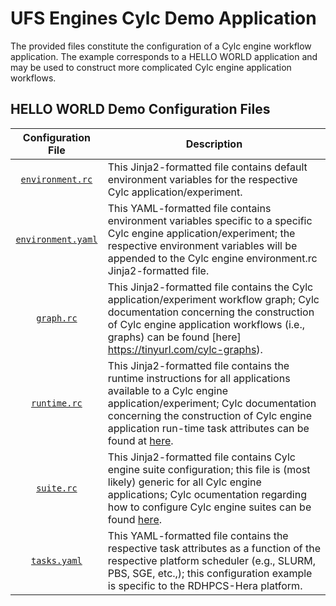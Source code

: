 # UFS Engines Cylc Demo Application

The provided files constitute the configuration of a Cylc engine
workflow application. The example corresponds to a HELLO WORLD
application and may be used to construct more complicated Cylc engine
application workflows.

## HELLO WORLD Demo Configuration Files

<div align="center">

| Configuration File | Description |
| :-------------: | :-------------: |
| [`environment.rc`](environment.rc) | <div align="left">This Jinja2-formatted file contains default environment variables for the respective Cylc application/experiment. </div> |
| [`environment.yaml`](environment.yaml) | <div align="left">This YAML-formatted file contains environment variables specific to a specific Cylc engine application/experiment; the respective environment variables will be appended to the Cylc engine environment.rc Jinja2-formatted file. </div> |
| [`graph.rc`](graph.rc) | <div align="left">This Jinja2-formatted file contains the Cylc application/experiment workflow graph; Cylc documentation concerning the construction of Cylc engine application workflows (i.e., graphs) can be found [here] https://tinyurl.com/cylc-graphs). </div> |
| [`runtime.rc`](runtime.rc) | <div align="left">This Jinja2-formatted file contains the runtime instructions for all applications available to a Cylc engine application/experiment; Cylc documentation concerning the construction of Cylc engine application run-time task attributes can be found at [here](https://tinyurl.com/cylc-runtime).  </div> |
| [`suite.rc`](suite.rc) | <div align="left">This Jinja2-formatted file contains Cylc engine suite configuration; this file is (most likely) generic for all Cylc engine applications; Cylc ocumentation regarding how to configure Cylc engine suites can be found [here](https://tinyurl.com/cylc-suite). </div> | 
| [`tasks.yaml`](tasks.yaml) | <div align="left"> This YAML-formatted file contains the respective task attributes as a function of the respective platform scheduler (e.g., SLURM, PBS, SGE, etc.,); this configuration example is specific to the RDHPCS-Hera platform. </div> | 

</div>